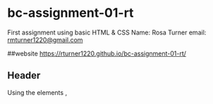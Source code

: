 # bc-assignment-01-rt

First assignment using basic HTML & CSS
Name: Rosa Turner
email: rmturner1220@gmail.com

##website
https://rturner1220.github.io/bc-assignment-01-rt/

Header
-------

Using the elements <head>, <title>, <ul>, <li>, <div> and adding CSS link.
<!-- CSS Style -->
Background-color : #1b8894;
Font-family : Arial, Helvetica, sans-serif;
Font-color : White
Display : inline - block

Body
----
Adding background picture and divided by 4 blocks:

* First block : picture is alignment to the left side and text to the right, background blue color.

* Second block : Picture is alignment to the right side and text to the left, backgroung blue color.

* Thrid block : picture is alignment to the left side and text to the right, background blue color.

* fourth block : is in vertical form with 
3 sections.

😃